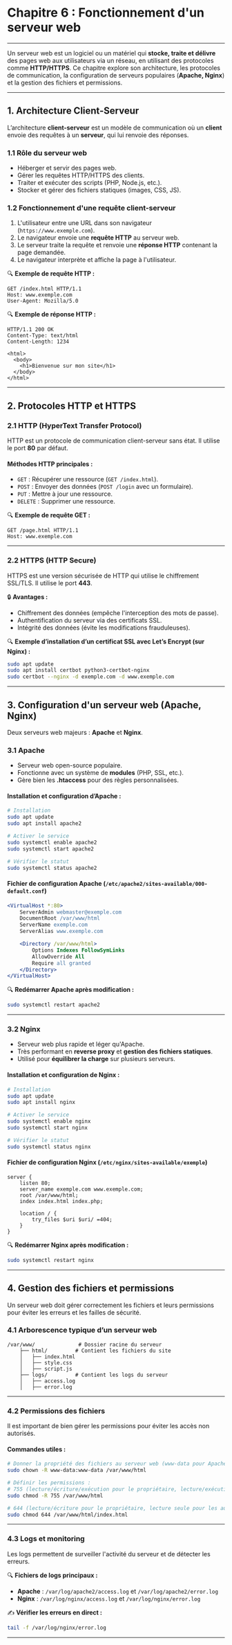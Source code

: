 # **Chapitre 6 : Fonctionnement d'un serveur web**  

---

Un serveur web est un logiciel ou un matériel qui **stocke, traite et délivre** des pages web aux utilisateurs via un réseau, en utilisant des protocoles comme **HTTP/HTTPS**. Ce chapitre explore son architecture, les protocoles de communication, la configuration de serveurs populaires (**Apache, Nginx**) et la gestion des fichiers et permissions.

---

## **1. Architecture Client-Serveur**  

L’architecture **client-serveur** est un modèle de communication où un **client** envoie des requêtes à un **serveur**, qui lui renvoie des réponses.

### **1.1 Rôle du serveur web**
- Héberger et servir des pages web.
- Gérer les requêtes HTTP/HTTPS des clients.
- Traiter et exécuter des scripts (PHP, Node.js, etc.).
- Stocker et gérer des fichiers statiques (images, CSS, JS).

### **1.2 Fonctionnement d'une requête client-serveur**
1. L'utilisateur entre une URL dans son navigateur (`https://www.exemple.com`).
2. Le navigateur envoie une **requête HTTP** au serveur web.
3. Le serveur traite la requête et renvoie une **réponse HTTP** contenant la page demandée.
4. Le navigateur interprète et affiche la page à l'utilisateur.

🔍 **Exemple de requête HTTP :**  
```http
GET /index.html HTTP/1.1
Host: www.exemple.com
User-Agent: Mozilla/5.0
```

🔍 **Exemple de réponse HTTP :**  
```http
HTTP/1.1 200 OK
Content-Type: text/html
Content-Length: 1234

<html>
  <body>
    <h1>Bienvenue sur mon site</h1>
  </body>
</html>
```

---

## **2. Protocoles HTTP et HTTPS**  

### **2.1 HTTP (HyperText Transfer Protocol)**
HTTP est un protocole de communication client-serveur sans état. Il utilise le port **80** par défaut.

#### **Méthodes HTTP principales :**
- `GET` : Récupérer une ressource (`GET /index.html`).
- `POST` : Envoyer des données (`POST /login` avec un formulaire).
- `PUT` : Mettre à jour une ressource.
- `DELETE` : Supprimer une ressource.

🔍 **Exemple de requête GET :**  
```http
GET /page.html HTTP/1.1
Host: www.exemple.com
```

---

### **2.2 HTTPS (HTTP Secure)**
HTTPS est une version sécurisée de HTTP qui utilise le chiffrement SSL/TLS. Il utilise le port **443**.

🔒 **Avantages :**
- Chiffrement des données (empêche l'interception des mots de passe).
- Authentification du serveur via des certificats SSL.
- Intégrité des données (évite les modifications frauduleuses).

🔍 **Exemple d’installation d’un certificat SSL avec Let’s Encrypt (sur Nginx) :**
```bash
sudo apt update
sudo apt install certbot python3-certbot-nginx
sudo certbot --nginx -d exemple.com -d www.exemple.com
```

---

## **3. Configuration d'un serveur web (Apache, Nginx)**  

Deux serveurs web majeurs : **Apache** et **Nginx**.

### **3.1 Apache**
- Serveur web open-source populaire.
- Fonctionne avec un système de **modules** (PHP, SSL, etc.).
- Gère bien les **.htaccess** pour des règles personnalisées.

#### **Installation et configuration d’Apache :**
```bash
# Installation
sudo apt update
sudo apt install apache2

# Activer le service
sudo systemctl enable apache2
sudo systemctl start apache2

# Vérifier le statut
sudo systemctl status apache2
```

#### **Fichier de configuration Apache (`/etc/apache2/sites-available/000-default.conf`)**
```apache
<VirtualHost *:80>
    ServerAdmin webmaster@exemple.com
    DocumentRoot /var/www/html
    ServerName exemple.com
    ServerAlias www.exemple.com

    <Directory /var/www/html>
        Options Indexes FollowSymLinks
        AllowOverride All
        Require all granted
    </Directory>
</VirtualHost>
```
🔍 **Redémarrer Apache après modification :**  
```bash
sudo systemctl restart apache2
```

---

### **3.2 Nginx**
- Serveur web plus rapide et léger qu'Apache.
- Très performant en **reverse proxy** et **gestion des fichiers statiques**.
- Utilisé pour **équilibrer la charge** sur plusieurs serveurs.

#### **Installation et configuration de Nginx :**
```bash
# Installation
sudo apt update
sudo apt install nginx

# Activer le service
sudo systemctl enable nginx
sudo systemctl start nginx

# Vérifier le statut
sudo systemctl status nginx
```

#### **Fichier de configuration Nginx (`/etc/nginx/sites-available/exemple`)**
```nginx
server {
    listen 80;
    server_name exemple.com www.exemple.com;
    root /var/www/html;
    index index.html index.php;
    
    location / {
        try_files $uri $uri/ =404;
    }
}
```
🔍 **Redémarrer Nginx après modification :**  
```bash
sudo systemctl restart nginx
```

---

## **4. Gestion des fichiers et permissions**  

Un serveur web doit gérer correctement les fichiers et leurs permissions pour éviter les erreurs et les failles de sécurité.

### **4.1 Arborescence typique d’un serveur web**
```
/var/www/              # Dossier racine du serveur
    ├── html/         # Contient les fichiers du site
    │   ├── index.html
    │   ├── style.css
    │   ├── script.js
    ├── logs/         # Contient les logs du serveur
    │   ├── access.log
    │   ├── error.log
```

---

### **4.2 Permissions des fichiers**
Il est important de bien gérer les permissions pour éviter les accès non autorisés.

#### **Commandes utiles :**
```bash
# Donner la propriété des fichiers au serveur web (www-data pour Apache/Nginx sous Linux)
sudo chown -R www-data:www-data /var/www/html

# Définir les permissions :
# 755 (lecture/écriture/exécution pour le propriétaire, lecture/exécution pour les autres)
sudo chmod -R 755 /var/www/html

# 644 (lecture/écriture pour le propriétaire, lecture seule pour les autres)
sudo chmod 644 /var/www/html/index.html
```

---

### **4.3 Logs et monitoring**
Les logs permettent de surveiller l'activité du serveur et de détecter les erreurs.

🔍 **Fichiers de logs principaux :**
- **Apache** : `/var/log/apache2/access.log` et `/var/log/apache2/error.log`
- **Nginx** : `/var/log/nginx/access.log` et `/var/log/nginx/error.log`

✍️ **Vérifier les erreurs en direct :**
```bash
tail -f /var/log/nginx/error.log
```

---

